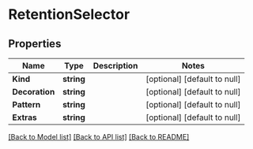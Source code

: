 # RetentionSelector

## Properties
Name | Type | Description | Notes
------------ | ------------- | ------------- | -------------
**Kind** | **string** |  | [optional] [default to null]
**Decoration** | **string** |  | [optional] [default to null]
**Pattern** | **string** |  | [optional] [default to null]
**Extras** | **string** |  | [optional] [default to null]

[[Back to Model list]](../README.md#documentation-for-models) [[Back to API list]](../README.md#documentation-for-api-endpoints) [[Back to README]](../README.md)


